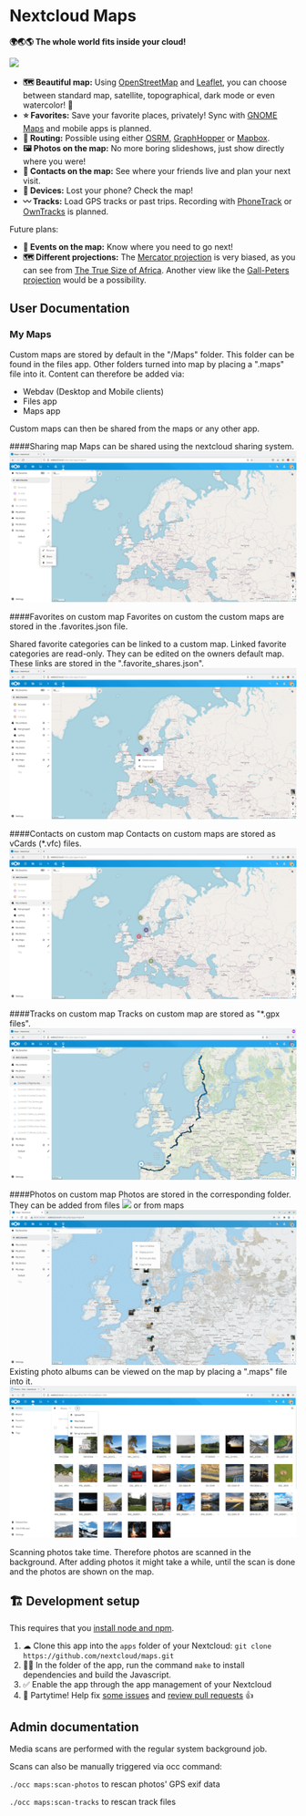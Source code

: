 # Nextcloud Maps

**🌍🌏🌎 The whole world fits inside your cloud!**

![](screenshots/screenshot1.png)

- **🗺 Beautiful map:** Using [OpenStreetMap](https://www.openstreetmap.org) and [Leaflet](https://leafletjs.com), you can choose between standard map, satellite, topographical, dark mode or even watercolor! 🎨
- **⭐ Favorites:** Save your favorite places, privately! Sync with [GNOME Maps](https://github.com/nextcloud/maps/issues/30) and mobile apps is planned.
- **🧭 Routing:** Possible using either [OSRM](http://project-osrm.org), [GraphHopper](https://www.graphhopper.com) or [Mapbox](https://www.mapbox.com).
- **🖼 Photos on the map:** No more boring slideshows, just show directly where you were!
- **🙋 Contacts on the map:** See where your friends live and plan your next visit.
- **📱 Devices:** Lost your phone? Check the map!
- **〰 Tracks:** Load GPS tracks or past trips. Recording with [PhoneTrack](https://f-droid.org/en/packages/net.eneiluj.nextcloud.phonetrack/) or [OwnTracks](https://owntracks.org) is planned.

Future plans:
- **📆 Events on the map:** Know where you need to go next!
- **🗺 Different projections:** The [Mercator projection](https://en.wikipedia.org/wiki/Mercator_projection) is very biased, as you can see from [The True Size of Africa](http://kai.sub.blue/en/africa.html). Another view like the [Gall-Peters projection](https://en.wikipedia.org/wiki/Gall%E2%80%93Peters_projection) would be a possibility.

## User Documentation
### My Maps
Custom maps are stored by default in the "/Maps" folder. This folder can be found in the
files app. Other folders turned into map by placing a ".maps" file into it.
Content can therefore be added via:
 - Webdav (Desktop and Mobile clients)
 - Files app
 - Maps app

Custom maps can then be shared from the maps or any other app.

####Sharing map
Maps can be shared using the nextcloud sharing system.
![](screenshots/shareMap.gif)

####Favorites on custom map
Favorites on custom the custom maps are stored in the .favorites.json file.

Shared favorite categories can be linked to a custom map.
Linked favorite categories are read-only.
They can be edited on the owners default map.
These links are stored in the ".favorite_shares.json".
![](screenshots/addFavorites.gif)


####Contacts on custom map
Contacts on custom maps are stored as vCards (*.vfc) files.
![](screenshots/addContacts.gif)

####Tracks on custom map
Tracks on custom map are stored as "*.gpx files".
![](screenshots/addTracks.gif)

####Photos on custom map
Photos are stored in the corresponding folder.
They can be added from files
![](screenshots/addPhotosFromFiles.gif)
or from maps
![](screenshots/addPhotosFromMap.gif)
Existing photo albums can be viewed
on the map by placing a ".maps" file into it.
![](screenshots/photoAlbumOnMap.gif)

Scanning photos take time. Therefore photos are scanned in the background.
After adding photos it might take a while,
until the scan is done and the photos are shown on the map.

## 🏗 Development setup

This requires that you [install node and npm](https://www.npmjs.com/get-npm).

1. ☁ Clone this app into the `apps` folder of your Nextcloud: `git clone https://github.com/nextcloud/maps.git`
2. 👩‍💻 In the folder of the app, run the command `make` to install dependencies and build the Javascript.
3. ✅ Enable the app through the app management of your Nextcloud
4. 🎉 Partytime! Help fix [some issues](https://github.com/nextcloud/maps/issues) and [review pull requests](https://github.com/nextcloud/maps/pulls) 👍

## Admin documentation

Media scans are performed with the regular system background job.

Scans can also be manually triggered via occ command:


`./occ maps:scan-photos` to rescan photos' GPS exif data

`./occ maps:scan-tracks` to rescan track files
